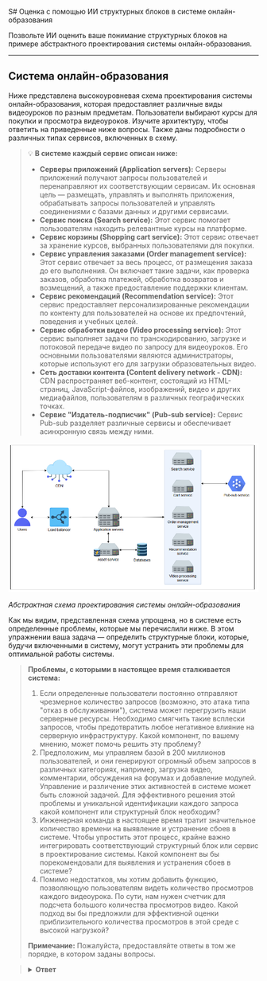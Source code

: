S# Оценка с помощью ИИ структурных блоков в системе онлайн-образования

Позвольте ИИ оценить ваше понимание структурных блоков на примере абстрактного проектирования системы онлайн-образования.

---

## Система онлайн-образования

Ниже представлена высокоуровневая схема проектирования системы онлайн-образования, которая предоставляет различные виды видеоуроков по разным предметам. Пользователи выбирают курсы для покупки и просмотра видеоуроков. Изучите архитектуру, чтобы ответить на приведенные ниже вопросы. Также даны подробности о различных типах сервисов, включенных в схему.

> 💡 **В системе каждый сервис описан ниже:**
>
> *   **Серверы приложений (Application servers):** Серверы приложений получают запросы пользователей и перенаправляют их соответствующим сервисам. Их основная цель — размещать, управлять и выполнять приложения, обрабатывать запросы пользователей и управлять соединениями с базами данных и другими сервисами.
> *   **Сервис поиска (Search service):** Этот сервис помогает пользователям находить релевантные курсы на платформе.
> *   **Сервис корзины (Shopping cart service):** Этот сервис отвечает за хранение курсов, выбранных пользователями для покупки.
> *   **Сервис управления заказами (Order management service):** Этот сервис отвечает за весь процесс, от размещения заказа до его выполнения. Он включает такие задачи, как проверка заказов, обработка платежей, обработка возвратов и возмещений, а также предоставление поддержки клиентам.
> *   **Сервис рекомендаций (Recommendation service):** Этот сервис предоставляет персонализированные рекомендации по контенту для пользователей на основе их предпочтений, поведения и учебных целей.
> *   **Сервис обработки видео (Video processing service):** Этот сервис выполняет задачи по транскодированию, загрузке и потоковой передаче видео по запросу для видеоуроков. Его основными пользователями являются администраторы, которые используют его для загрузки образовательных видео.
> *   **Сеть доставки контента (Content delivery network - CDN):** CDN распространяет веб-контент, состоящий из HTML-страниц, JavaScript-файлов, изображений, видео и других медиафайлов, пользователям в различных географических точках.
> *   **Сервис "Издатель-подписчик" (Pub-sub service):** Сервис Pub-sub разделяет различные сервисы и обеспечивает асинхронную связь между ними.


![img_1.png](img_1.png)

*Абстрактная схема проектирования системы онлайн-образования*



Как мы видим, представленная схема упрощена, но в системе есть определенные проблемы, которые мы перечислили ниже. В этом упражнении ваша задача — определить структурные блоки, которые, будучи включенными в систему, могут устранить эти проблемы для оптимальной работы системы.

> **Проблемы, с которыми в настоящее время сталкивается система:**
>
> 1.  Если определенные пользователи постоянно отправляют чрезмерное количество запросов (возможно, это атака типа "отказ в обслуживании"), система может перегрузить наши серверные ресурсы. Необходимо смягчить такие всплески запросов, чтобы предотвратить любое негативное влияние на серверную инфраструктуру. Какой компонент, по вашему мнению, может помочь решить эту проблему?
> 2.  Предположим, мы управляем базой в 200 миллионов пользователей, и они генерируют огромный объем запросов в различных категориях, например, загрузка видео, комментарии, обсуждения на форумах и добавление модулей. Управление и различение этих активностей в системе может быть сложной задачей. Для эффективного решения этой проблемы и уникальной идентификации каждого запроса какой компонент или структурный блок необходим?
> 3.  Инженерная команда в настоящее время тратит значительное количество времени на выявление и устранение сбоев в системе. Чтобы упростить этот процесс, крайне важно интегрировать соответствующий структурный блок или сервис в проектирование системы. Какой компонент вы бы порекомендовали для выявления и устранения сбоев в системе?
> 4.  Помимо недостатков, мы хотим добавить функцию, позволяющую пользователям видеть количество просмотров каждого видеоурока. По сути, нам нужен счетчик для подсчета большого количества просмотров видео. Какой подход вы бы предложили для эффективной оценки приблизительного количества просмотров в этой среде с высокой нагрузкой?
>
> **Примечание:** Пожалуйста, предоставляйте ответы в том же порядке, в котором заданы вопросы.


> <details>
>  <summary><b>Ответ</b></summary>
> Для управления и снижения нагрузки на внутренние серверы из-за огромного количества входящих запросов мы должны внедрить ограничитель скорости с подходящим алгоритмом ограничения скорости. Это помогает предотвратить перегрузки, контролируя поток запросов.
>
> Чтобы присвоить уникальные идентификаторы различным запросам и событиям, происходящим в системе, мы должны использовать модуль sequencer. Это гарантирует, что каждый запрос будет иметь отдельный идентификатор, что упрощает отслеживание и управление.
>
> Система должна включать в себя службу мониторинга, чтобы сократить время, необходимое для выявления проблем и устранения неполадок. Она предоставляет аналитическую информацию и оповещения о системных сбоях.
>
> Для эффективной оценки количества просмотров в средах с интенсивным трафиком нам необходим модульный счетчик, известный как сегментированный счетчик. Это позволяет производить приблизительный подсчет с высокой производительностью и минимальной конкуренцией.
>
>  </details>